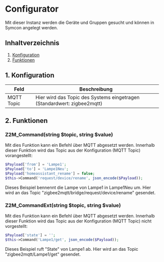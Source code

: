 # Configurator
Mit dieser Instanz werden die Geräte und Gruppen gesucht und können in Symcon angelegt werden.

## Inhaltverzeichnis
1. [Konfiguration](#1-konfiguration)
2. [Funktionen](#2-funktionen)

## 1. Konfiguration

Feld | Beschreibung
------------ | -------------
MQTT Topic | Hier wird das Topic des Systems eingetragen (Standardwert: zigbee2mqtt)

## 2. Funktionen

### Z2M_Command(string $topic, string $value)
Mit dies Funktion kann ein Befehl über MQTT abgesetzt werden.
Innerhalb dieser Funktion wird das Topic aus der Konfiguration (MQTT Topic) vorangestellt:

```php
$Payload['from'] = 'Lampe1';
$Payload['to'] = 'Lampe1Neu';
$Payload['homeassistant_rename'] = false;
$this->Command('request/device/rename', json_encode($Payload));
```
Dieses Beispiel bennennt die Lampe von Lampe1 in Lampe1Neu um.
Hier wird an das Topic "zigbee2mqtt/bridge/request/device/rename" gesendet.

### Z2M_CommandExt(string $topic, string $value)
Mit dies Funktion kann ein Befehl über MQTT abgesetzt werden.
Innerhalb dieser Funktion wird das Topic aus der Konfiguration (MQTT Topic) nicht vorgestellt:

```php
$Payload['state'] = '';
$this->Command('Lampe1/get', json_encode($Payload));
```
Dieses Beispiel ruft "State" von Lampe1 ab.
Hier wird an das Topic "zigbee2mqtt/Lampe1/get" gesendet.